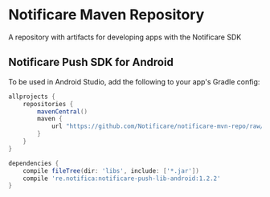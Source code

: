 # Notificare Maven Repository

A repository with artifacts for developing apps with the Notificare SDK

## Notificare Push SDK for Android

To be used in Android Studio, add the following to your app's Gradle config:

```groovy
allprojects {
    repositories {
        mavenCentral()
        maven {
            url "https://github.com/Notificare/notificare-mvn-repo/raw/master/releases"
        }
    }
}

dependencies {
    compile fileTree(dir: 'libs', include: ['*.jar'])
    compile 're.notifica:notificare-push-lib-android:1.2.2'
}
```

